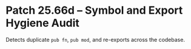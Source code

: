 # Patch 25.66d – Symbol and Export Hygiene Audit

Detects duplicate `pub fn`, `pub mod`, and re-exports across the codebase.
